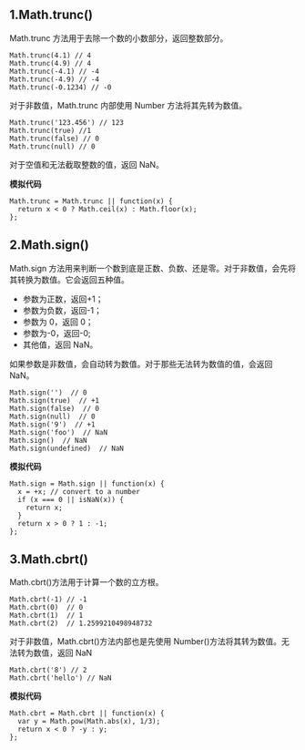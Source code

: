 ## 1.Math.trunc()

Math.trunc 方法用于去除一个数的小数部分，返回整数部分。

```
Math.trunc(4.1) // 4
Math.trunc(4.9) // 4
Math.trunc(-4.1) // -4
Math.trunc(-4.9) // -4
Math.trunc(-0.1234) // -0
```

对于非数值，Math.trunc 内部使用 Number 方法将其先转为数值。

```
Math.trunc('123.456') // 123
Math.trunc(true) //1
Math.trunc(false) // 0
Math.trunc(null) // 0
```

对于空值和无法截取整数的值，返回 NaN。

**模拟代码**

```
Math.trunc = Math.trunc || function(x) {
  return x < 0 ? Math.ceil(x) : Math.floor(x);
};

```

## 2.Math.sign()

Math.sign 方法用来判断一个数到底是正数、负数、还是零。对于非数值，会先将其转换为数值。它会返回五种值。

- 参数为正数，返回+1；
- 参数为负数，返回-1；
- 参数为 0，返回 0；
- 参数为-0，返回-0;
- 其他值，返回 NaN。

如果参数是非数值，会自动转为数值。对于那些无法转为数值的值，会返回 NaN。

```
Math.sign('')  // 0
Math.sign(true)  // +1
Math.sign(false)  // 0
Math.sign(null)  // 0
Math.sign('9')  // +1
Math.sign('foo')  // NaN
Math.sign()  // NaN
Math.sign(undefined)  // NaN
```

**模拟代码**

```
Math.sign = Math.sign || function(x) {
  x = +x; // convert to a number
  if (x === 0 || isNaN(x)) {
    return x;
  }
  return x > 0 ? 1 : -1;
};
```

## 3.Math.cbrt()

Math.cbrt()方法用于计算一个数的立方根。

```
Math.cbrt(-1) // -1
Math.cbrt(0)  // 0
Math.cbrt(1)  // 1
Math.cbrt(2)  // 1.2599210498948732
```

对于非数值，Math.cbrt()方法内部也是先使用 Number()方法将其转为数值。无法转为数值，返回 NaN

```
Math.cbrt('8') // 2
Math.cbrt('hello') // NaN
```

**模拟代码**

```
Math.cbrt = Math.cbrt || function(x) {
  var y = Math.pow(Math.abs(x), 1/3);
  return x < 0 ? -y : y;
};

```
